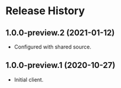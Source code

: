# Release History

## 1.0.0-preview.2 (2021-01-12)

- Configured with shared source.

## 1.0.0-preview.1 (2020-10-27)

- Initial client.

